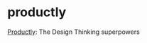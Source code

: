 # productly

[Productly](https://bertfrontend.github.io/roductly/): The Design Thinking superpowers
